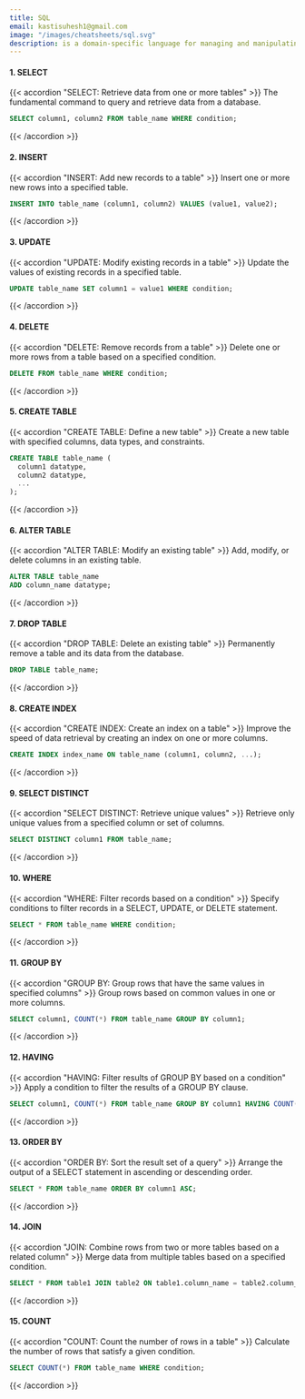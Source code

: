 ```yaml
---
title: SQL
email: kastisuhesh1@gmail.com
image: "/images/cheatsheets/sql.svg"
description: is a domain-specific language for managing and manipulating relational databases.
---
```


#### 1. SELECT

{{< accordion "SELECT: Retrieve data from one or more tables" >}}
The fundamental command to query and retrieve data from a database.
<br>

```sql
SELECT column1, column2 FROM table_name WHERE condition;
```

{{< /accordion >}}

#### 2. INSERT

{{< accordion "INSERT: Add new records to a table" >}}
Insert one or more new rows into a specified table.
<br>

```sql
INSERT INTO table_name (column1, column2) VALUES (value1, value2);
```

{{< /accordion >}}

#### 3. UPDATE

{{< accordion "UPDATE: Modify existing records in a table" >}}
Update the values of existing records in a specified table.
<br>

```sql
UPDATE table_name SET column1 = value1 WHERE condition;
```

{{< /accordion >}}

#### 4. DELETE

{{< accordion "DELETE: Remove records from a table" >}}
Delete one or more rows from a table based on a specified condition.
<br>

```sql
DELETE FROM table_name WHERE condition;
```

{{< /accordion >}}

#### 5. CREATE TABLE

{{< accordion "CREATE TABLE: Define a new table" >}}
Create a new table with specified columns, data types, and constraints.
<br>

```sql
CREATE TABLE table_name (
  column1 datatype,
  column2 datatype,
  ...
);
```

{{< /accordion >}}

#### 6. ALTER TABLE

{{< accordion "ALTER TABLE: Modify an existing table" >}}
Add, modify, or delete columns in an existing table.
<br>

```sql
ALTER TABLE table_name
ADD column_name datatype;
```

{{< /accordion >}}

#### 7. DROP TABLE

{{< accordion "DROP TABLE: Delete an existing table" >}}
Permanently remove a table and its data from the database.
<br>

```sql
DROP TABLE table_name;
```

{{< /accordion >}}

#### 8. CREATE INDEX

{{< accordion "CREATE INDEX: Create an index on a table" >}}
Improve the speed of data retrieval by creating an index on one or more columns.
<br>

```sql
CREATE INDEX index_name ON table_name (column1, column2, ...);
```

{{< /accordion >}}

#### 9. SELECT DISTINCT

{{< accordion "SELECT DISTINCT: Retrieve unique values" >}}
Retrieve only unique values from a specified column or set of columns.
<br>

```sql
SELECT DISTINCT column1 FROM table_name;
```

{{< /accordion >}}

#### 10. WHERE

{{< accordion "WHERE: Filter records based on a condition" >}}
Specify conditions to filter records in a SELECT, UPDATE, or DELETE statement.
<br>

```sql
SELECT * FROM table_name WHERE condition;
```

{{< /accordion >}}

#### 11. GROUP BY

{{< accordion "GROUP BY: Group rows that have the same values in specified columns" >}}
Group rows based on common values in one or more columns.
<br>

```sql
SELECT column1, COUNT(*) FROM table_name GROUP BY column1;
```

{{< /accordion >}}

#### 12. HAVING

{{< accordion "HAVING: Filter results of GROUP BY based on a condition" >}}
Apply a condition to filter the results of a GROUP BY clause.
<br>

```sql
SELECT column1, COUNT(*) FROM table_name GROUP BY column1 HAVING COUNT(*) > 1;
```

{{< /accordion >}}

#### 13. ORDER BY

{{< accordion "ORDER BY: Sort the result set of a query" >}}
Arrange the output of a SELECT statement in ascending or descending order.
<br>

```sql
SELECT * FROM table_name ORDER BY column1 ASC;
```

{{< /accordion >}}

#### 14. JOIN

{{< accordion "JOIN: Combine rows from two or more tables based on a related column" >}}
Merge data from multiple tables based on a specified condition.
<br>

```sql
SELECT * FROM table1 JOIN table2 ON table1.column_name = table2.column_name;
```

{{< /accordion >}}

#### 15. COUNT

{{< accordion "COUNT: Count the number of rows in a table" >}}
Calculate the number of rows that satisfy a given condition.
<br>

```sql
SELECT COUNT(*) FROM table_name WHERE condition;
```

{{< /accordion >}}
